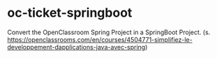 # oc-ticket-springboot
Convert the OpenClassroom Spring Project in a SpringBoot Project.
(s. https://openclassrooms.com/en/courses/4504771-simplifiez-le-developpement-dapplications-java-avec-spring)
